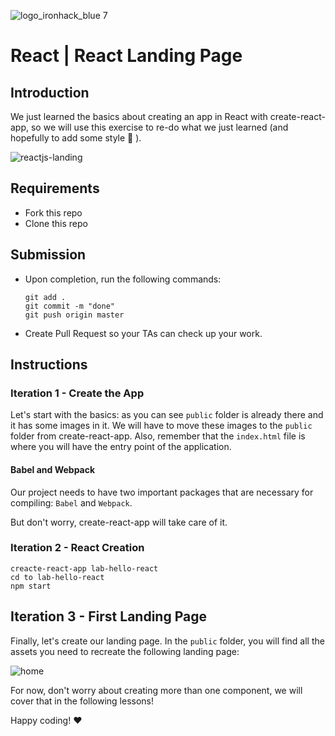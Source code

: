 ![logo_ironhack_blue 7](https://user-images.githubusercontent.com/23629340/40541063-a07a0a8a-601a-11e8-91b5-2f13e4e6b441.png)

# React | React Landing Page

## Introduction

We just learned the basics about creating an app in React with create-react-app, so we will use this exercise to re-do what we just learned (and hopefully to add some style :blossom: ).

![reactjs-landing](https://user-images.githubusercontent.com/23629340/43717301-63db38d2-9987-11e8-81a6-34ea48342663.png)

## Requirements

- Fork this repo
- Clone this repo

## Submission

- Upon completion, run the following commands:

  ```
  git add .
  git commit -m "done"
  git push origin master
  ```

- Create Pull Request so your TAs can check up your work.


## Instructions

### Iteration 1 - Create the App

Let's start with the basics: as you can see `public` folder is already there and it has some images in it. We will have to move these images to the `public` folder from create-react-app. Also, remember that the `index.html` file is where you will have the entry point of the application.


#### Babel and Webpack

Our project needs to have two important packages that are necessary for compiling: `Babel` and `Webpack`.

But don't worry, create-react-app will take care of it.


### Iteration 2 - React Creation

  ```
  creacte-react-app lab-hello-react
  cd to lab-hello-react
  npm start
  ```

## Iteration 3 - First Landing Page

Finally, let's create our landing page. In the `public` folder, you will find all the assets you need to recreate the following landing page:

![home](https://user-images.githubusercontent.com/23629340/43718926-863a3c7a-998c-11e8-803b-7c9bc87425bb.png)

For now, don't worry about creating more than one component, we will cover that in the following lessons!

Happy coding! :heart:

